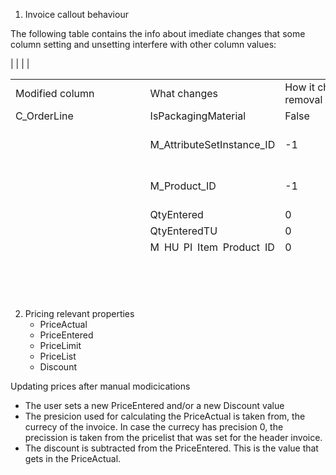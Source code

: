 
1. Invoice callout behaviour

The following table contains the info about imediate changes that some column setting and unsetting interfere with other column values:
<table style="height: 275px;" width="678">
<tbody>
<tr>
<td>Modified column</td>
<td>What changes</td>
<td>How it changes on removal</td>
<td>How it changes on set</td>
<td>Implementation</td>
<td>Notes</td>
</tr>

<tr>
<td>C_OrderLine</td>
<td>IsPackagingMaterial</td>
<td>False</td>
<td>Value from orderLine</td>
<td>de.metas.invoice</td>
<td>&nbsp;</td>
</tr>



<tr>		
<td>&nbsp;</td>
<td>M_AttributeSetInstance_ID</td>
<td> -1</td>			
<td>Value from orderLine. Attribute Set Instance shall remain read_only</td>	
<td>de.metas.invoice</td>													
<td>&nbsp;</td>
</tr>

<tr>
<td>&nbsp;</td>
<td>M_Product_ID</td>		
<td>-1</td>			
<td>Value from orderLine. Afterwards, the product shall remain read-only</td>
<td>de.metas.invoice</td>															
<td>&nbsp;</td>
</tr>

<tr>		
<td>&nbsp;</td>		
<td>QtyEntered</td>			
<td>0</td>			
<td>Value from orderLine</td>
<td>de.metas.invoice</td>														
<td>&nbsp;</td>
</tr>

<tr>		
<td>&nbsp;</td>			
<td>QtyEnteredTU</td>		
<td>0</td>		
<td>Value from orderLine</td>
<td>de.metas.handlingunits</td>												
<td>&nbsp;</td>
</tr>

<tr>	
<td>&nbsp;</td>				
<td>M_HU_PI_Item_Product_ID</td>
<td>0</td>		
<td>Value from orderLine</td>
<td>de.metas.handlingunits</td>													
<td>&nbsp;</td>
</tr>

<tr>	
<td>&nbsp;</td>				
<td>Prices</td>			
<td>All prices turn 0</td>	
<td>All prices are taken from the order line</td>	
<td>de.metas.invoice</td>											
<td>&nbsp;</td>																								
<td>
</tr>

<tr>
<td>C_Order</td>
<td>C_OrderLine_ID</td>
<td>-1</td>
<td>-1</td>
<td>de.metas.invoice</td>
<td>The orderline will remain empty, but mandatory. The user must set it manually from the orderlines of the set order</td>
</tr>

<tr>
<td>&nbsp;</td>
<td>M_Product_ID</td>
<td>-1</td>
<td>-1</td>
<td>de.metas.invoice</td>
<td>The product will remain empty, but mandatory. The user must set an orderlines of the set order and then the product will be automatically set from there. After the orderLine is set, the product shall remain read-only.</td>
</tr>

<tr>
<td>M_Product_ID (mandatory)</td>				
<td>M_HU_PI_Item_Product_ID</td>
<td>-1</td>
<td>-1 if it doesn't fit any more</td>
<td>de.metas.handlingunits</td>													
<td>&nbsp;</td>
</tr>

<tr>		
<td>&nbsp;</td>				
<td>C_UOM_ID</td>			
<td>-1</td>			
<td>The one from the product</td>
<td>de.metas.invoice</td>	|													
<td>&nbsp;</td>
</tr>

<tr>	
<td>&nbsp;</td>					
<td>C_Charge_ID</td>
<td>nothing</td>
<td>-1</td>		
<td>de.metas.invoice</td>													
<td>&nbsp;</td>
</tr>

<tr>
<td>C_Charge_ID</td>
<td>M_Product_ID</td>	
<td>nothing</td>
<td>-1</td>	
<td>de.metas.invoice</td>		|													
<td>&nbsp;</td>
</tr>

<tr>	
<td>&nbsp;</td>				
<td>C_OrderLine_ID</td>		
<td>nothing</td>
<td>-1</td>		
<td>de.metas.invoice</td>		|													
<td>&nbsp;</td>
</tr>

<tr>	
<td>&nbsp;</td>				
<td>M_AttributeSetIntnce_ID</td>
<td>nothing</td>
<td>-1</td>
<td>de.metas.invoice</td>												
<td>&nbsp;</td>
</tr>

<tr>
<td>Tax_ID</td>	
<td>TaxAmt</td>	
<td>Nothing</td>
<td>If the tax is WholeTax, TaxAmt will have the value of the LineNetAmt. If the tax is not included, TaxAmt will be the correct procent from LineNetAmt, as required in the Tax's rate. In case the tax is included, the TaxAmt will what it's left from LineNetAmt after subtracting the correct percent </td>
<td>de.metas.invoice</td>
<td>We calculate the tax at document level, so this is just for info. Logic only used for Purchase side</td>
</tr>

<tr>		
<td>&nbsp;</td>				
<td>LineNetAmt</td>		
<td>Nothing</td>
<td>TaxAmt (see avobe) added to the LineNetAmt</td>	
<td>de.metas.invoice</td>												
<td>Logic only used for Purchase side</td>
</tr>

<tr>
<td>C_UOM_ID</td>		
<td>PriceEntered</td>		
<td>Nothing</td>
<td>PriceEntered is converted from the product's UOM to the UOM of the invoice line</td>
<td>de.metas.invoice</td>											
<td>PriceEntered ONLY changes when it was not manually set (manualPrice)</td>
</tr>

<tr>		
<td>&nbsp;</td>			
<td>QtyInvoiced</td>
<td>Nothing</td>
<td>It is calculated based on the QtyEntered. It is converted from the product's UOM to the UOM of the invoice line</td>	
<td>de.metas.invoice</td>												
<td>&nbsp;</td>
</tr>

<tr>
<td>Discount</td>		
<td>PriceActual</td>		
<td>PriceEntered</td>
<td>PriceEntered with subtracted discount, in invoice line's precision</td>
<td>de.metas.invoice</td>
<td>Logic only applies to manual discount </td>
</tr>

<tr>
<td>M_AttributeSetInstance_ID</td>
<td>Prices</td>
<td>Prices update based on the Pricing Rules that are applied</td>
<td>Prices update based on the Pricing Rules that are applied</td>
<td>de.metas.invoice</td>|													
<td>No changes in case of manual prices</td>	
</tr>

<tr>
<td>Price_UOM_ID</td>
<td>QtyInvoicedInPriceUOM</td>
<td>QtyInvoiced</td>
<td>QtyInvoiced converted to the new Price UOM</td>
<td>de.metas.invoice</td>												
<td>&nbsp;</td>	
</tr>

<tr>	
<td>&nbsp;</td>					
<td>LineNetAmt</td>
<td>QtyInvoicedInPriceUOM multiplied by the PriceActual. In case the scale of this amount is higher than the standard precision provided by the pricelist, the LineNetAmt will receive the standard scale.</td>
<td>Same logic as for removal. See above how QtyInvoicedInPriceUOM changes. </td>
<td>de.metas.invoice</td>												
<td>&nbsp;</td>	
</tr>

<tr>
<td>PriceActual</td>
<td>Price Entered</td>
<td>0</td>
<td>PriceActual converted to the invoice's Price UOM</td>
<td>de.metas.invoice</td>												
<td>&nbsp;</td>	
</tr>


<tr>	
<td>&nbsp;</td>				
<td>LineNetAmt</td>
<td>QtyInvoicedInPriceUOM multiplied by the PriceActual. In case the scale of this amount is higher than the standard precision provided by the pricelist, the LineNetAmt will receive the standard scale.</td>
<td>Same logic as for removal. See above how QtyInvoicedInPriceUOM changes. </td>
<td>de.metas.invoice</td>													
<td>&nbsp;</td>	
</tr>


<tr>
<td>PriceEntered</td>		
<td>PriceActual</td>
<td>0</td>
<td>PriceEntered with subtracted discount, in invoice line's precision</td>
<td>de.metas.invoice</td>												
<td>&nbsp;</td>	
</tr>

<tr>	
<td>&nbsp;</td>				
<td>LineNetAmt</td>
<td>QtyInvoicedInPriceUOM multiplied by the PriceActual. In case the scale of this amount is higher than the standard precision provided by the pricelist, the LineNetAmt will receive the standard scale.</td>
<td>Same logic as for removal. See above how QtyInvoicedInPriceUOM changes. </td>
<td>de.metas.invoice</td>													
<td>&nbsp;</td>	
</tr>

<tr>
<td>QtyEntered</td>
<td>Prices</td>
<td>Prices update based on the Pricing Rules that are applied</td>
<td>Prices update based on the Pricing Rules that are applied</td>
<td>de.metas.invoice</td>												
<td>&nbsp;</td>	
</tr>

<tr>	
<td>&nbsp;</td>					
<td>QtyInvoiced</td>
<td>0</td>
<td>It is calculated based on the QtyEntered. It is converted from the product's UOM to the UOM of the invoice line</td>
<td>de.metas.invoice</td>													
<td>&nbsp;</td>	
</tr>

<tr>	
<td>&nbsp;</td>					
<td>LineNetAmt</td>
<td>QtyInvoicedInPriceUOM multiplied by the PriceActual. In case the scale of this amount is higher than the standard precision provided by the pricelist, the LineNetAmt will receive the standard scale.</td>
<td>Same logic as for removal. See above how QtyInvoicedInPriceUOM changes. </td>
<td>de.metas.invoice</td>													
<td>&nbsp;</td>	
</tr>

<tr>
<td>QtyEnteredTU</td>
<td>QtyEntered</td>
<td>0</td>
<td>The qty of products that fit in the number of boxes described by the QtyTU and M_HU_PI_Item_Product. This qty will be calculated in invoiceLine's priceUOM</td>
<td>de.metas.handlingunits</td>													
<td>&nbsp;</td>	
</tr>

<tr>
<td>&nbsp;</td>
<td>All that is changed by QtyENtered change</td>
<td>&nbsp;</td>
<td>&nbsp;</td>
<td>&nbsp;</td>													
<td>&nbsp;</td>	
</tr>

</tbody>
</table>
<h1 style="color: #5e9ca0;">&nbsp;</h1>

2. Pricing relevant properties
    * PriceActual
    * PriceEntered
    * PriceLimit
    * PriceList
    * Discount

Updating prices after manual modicications
* The user sets a new PriceEntered and/or a new Discount value
* The presicion used for calculating the PriceActual is taken from, the currecy of the invoice. In case the currecy has precision 0, the precission is taken from the pricelist that was set for the header invoice.
* The discount is subtracted from the PriceEntered. This is the value that gets in the PriceActual.
